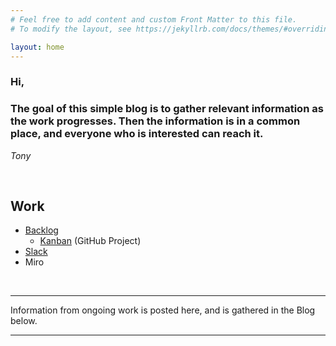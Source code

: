 ```yaml
---
# Feel free to add content and custom Front Matter to this file.
# To modify the layout, see https://jekyllrb.com/docs/themes/#overriding-theme-defaults

layout: home
---
```


### Hi,
### The goal of this simple blog is to gather relevant information as the work progresses. Then the information is in a common place, and everyone who is interested can reach it.

*Tony*

<br />

## Work

- <a href="https://github.com/Altinn/altinn-support/issues?q=is%3Aissue+is%3Aopen+label%3Autfasing-hpsm" target="_blank">Backlog</a>
  - <a href="https://github.com/Altinn/altinn-support/projects/1" target="_blank">Kanban</a> (GitHub Project)
- <a href="https://altinndevops.slack.com/archives/C02P259D0CU" target="_blank">Slack</a>
- Miro

<br />

---

Information from ongoing work is posted here, and is gathered in the Blog below.

---

